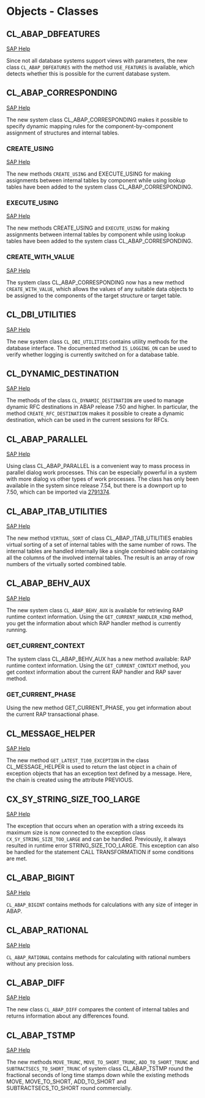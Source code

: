 # Objects - Classes

## CL_ABAP_DBFEATURES
[SAP Help](https://help.sap.com/doc/abapdocu_latest_index_htm/latest/en-US/index.htm?file=abencl_abap_dbfeatures.htm)

Since not all database systems support views with parameters, the new class `CL_ABAP_DBFEATURES` with the method `USE_FEATURES` is available, which detects whether this is possible for the current database system.

## CL_ABAP_CORRESPONDING
[SAP Help](https://help.sap.com/doc/abapdocu_latest_index_htm/latest/en-US/index.htm?file=abencl_abap_corresponding.htm)

The new system class CL_ABAP_CORRESPONDING makes it possible to specify dynamic mapping rules for the component-by-component assignment of structures and internal tables.

### CREATE_USING 
[SAP Help](https://help.sap.com/doc/abapdocu_latest_index_htm/latest/en-US/index.htm?file=abencl_abap_corresponding_2.htm)

The new methods `CREATE_USING` and EXECUTE_USING for making assignments between internal tables by component while using lookup tables have been added to the system class CL_ABAP_CORRESPONDING.

### EXECUTE_USING 
[SAP Help](https://help.sap.com/doc/abapdocu_latest_index_htm/latest/en-US/index.htm?file=abencl_abap_corresponding_2.htm)

The new methods CREATE_USING and `EXECUTE_USING` for making assignments between internal tables by component while using lookup tables have been added to the system class CL_ABAP_CORRESPONDING.

### CREATE_WITH_VALUE 
[SAP Help](https://help.sap.com/doc/abapdocu_latest_index_htm/latest/en-US/index.htm?file=abencl_abap_corresponding_3.htm)

The system class CL_ABAP_CORRESPONDING now has a new method `CREATE_WITH_VALUE`, which allows the values of any suitable data objects to be assigned to the components of the target structure or target table.

## CL_DBI_UTILITIES
[SAP Help](https://help.sap.com/doc/abapdocu_latest_index_htm/latest/en-US/index.htm?file=abenddic_database_tables_protocol.htm)

The new system class `CL_DBI_UTILITIES` contains utility methods for the database interface. The documented method `IS_LOGGING_ON` can be used to verify whether logging is currently switched on for a database table.

## CL_DYNAMIC_DESTINATION
[SAP Help](https://help.sap.com/doc/abapdocu_latest_index_htm/latest/en-US/index.htm?file=abenrfc_destination.htm#@@ITOC@@ABENRFC_DESTINATION_2)

The methods of the class `CL_DYNAMIC_DESTINATION` are used to manage dynamic RFC destinations in ABAP release 7.50 and higher. In particular, the method `CREATE_RFC_DESTINATION` makes it possible to create a dynamic destination, which can be used in the current sessions for RFCs.

## CL_ABAP_PARALLEL
[SAP Help](https://community.sap.com/t5/application-development-blog-posts/using-class-cl-abap-parallel-for-mass-parallel-dialog-work-processes/ba-p/13579844)

Using class CL_ABAP_PARALLEL is a convenient way to mass process in parallel dialog work processes.  This can be especially powerful in a system with more dialog vs other types of work processes. The class has only been available in the system since release 7.54, but there is a downport up to 7.50, which can be imported via [2791374](https://me.sap.com/notes/2791374).

## CL_ABAP_ITAB_UTILITIES
[SAP Help](https://help.sap.com/doc/abapdocu_latest_index_htm/latest/en-US/index.htm?file=abenvirtual_sort_abexas.htm)

The new method `VIRTUAL_SORT` of class CL_ABAP_ITAB_UTILITIES enables virtual sorting of a set of internal tables with the same number of rows. The internal tables are handled internally like a single combined table containing all the columns of the involved internal tables. The result is an array of row numbers of the virtually sorted combined table.

## CL_ABAP_BEHV_AUX
[SAP Help](https://help.sap.com/doc/abapdocu_latest_index_htm/latest/en-US/index.htm?file=abaprap_cl_abap_behv_aux.htm)

The new system class `CL_ABAP_BEHV_AUX` is available for retrieving RAP runtime context information. Using the `GET_CURRENT_HANDLER_KIND` method, you get the information about which RAP handler method is currently running.

### GET_CURRENT_CONTEXT
The system class CL_ABAP_BEHV_AUX has a new method available: RAP runtime context information. Using the `GET_CURRENT_CONTEXT` method, you get context information about the current RAP handler and RAP saver method.

### GET_CURRENT_PHASE
Using the new method GET_CURRENT_PHASE, you get information about the current RAP transactional phase.

## CL_MESSAGE_HELPER
[SAP Help](https://help.sap.com/doc/abapdocu_latest_index_htm/latest/en-US/index.htm?file=abenif_t100_message.htm)

The new method `GET_LATEST_T100_EXCEPTION` in the class CL_MESSAGE_HELPER is used to return the last object in a chain of exception objects that has an exception text defined by a message. Here, the chain is created using the attribute PREVIOUS.

## CX_SY_STRING_SIZE_TOO_LARGE
[SAP Help](https://help.sap.com/doc/abapdocu_latest_index_htm/latest/en-US/index.htm?file=abenmemory_consumption_2.htm)

The exception that occurs when an operation with a string exceeds its maximum size is now connected to the exception class `CX_SY_STRING_SIZE_TOO_LARGE` and can be handled. Previously, it always resulted in runtime error STRING_SIZE_TOO_LARGE. This exception can also be handled for the statement CALL TRANSFORMATION if some conditions are met.

## CL_ABAP_BIGINT
[SAP Help](https://help.sap.com/doc/abapdocu_latest_index_htm/latest/en-US/index.htm?file=abencl_abap_bigint_doc.htm)

`CL_ABAP_BIGINT` contains methods for calculations with any size of integer in ABAP.

## CL_ABAP_RATIONAL
[SAP Help](https://help.sap.com/doc/abapdocu_latest_index_htm/latest/en-US/index.htm?file=abencl_abap_rational_doc.htm)

`CL_ABAP_RATIONAL` contains methods for calculating with rational numbers without any precision loss.

## CL_ABAP_DIFF
[SAP Help](https://help.sap.com/doc/abapdocu_latest_index_htm/latest/en-US/index.htm?file=abencl_abap_diff.htm)

The new class `CL_ABAP_DIFF` compares the content of internal tables and returns information about any differences found.

## CL_ABAP_TSTMP
[SAP Help](https://help.sap.com/doc/abapdocu_latest_index_htm/latest/en-US/index.htm?file=abencl_abap_tstmp.htm)

The new methods `MOVE_TRUNC`, `MOVE_TO_SHORT_TRUNC`, `ADD_TO_SHORT_TRUNC` and `SUBTRACTSECS_TO_SHORT_TRUNC` of system class CL_ABAP_TSTMP round the fractional seconds of long time stamps down while the existing methods MOVE, MOVE_TO_SHORT, ADD_TO_SHORT and SUBTRACTSECS_TO_SHORT round commercially.

